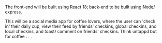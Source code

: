 
The front-end will be built using React 18; back-end to be built using Node/ express.

This will be a social media app for coffee lovers, where the user can 'check in' their daily cup, view their feed by friends' checkins, global checkins, and local checkins, and toast/ comment on friends' checkins. Think untappd but for coffee . . .
